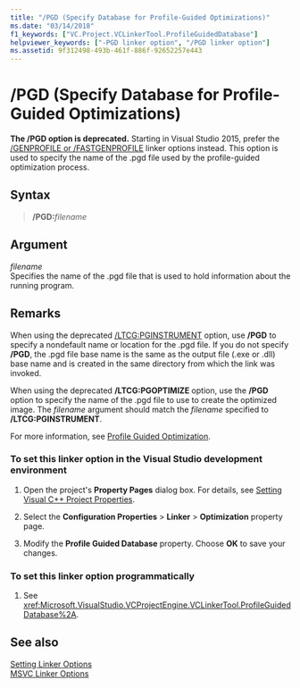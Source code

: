 ```yaml
---
title: "/PGD (Specify Database for Profile-Guided Optimizations)"
ms.date: "03/14/2018"
f1_keywords: ["VC.Project.VCLinkerTool.ProfileGuidedDatabase"]
helpviewer_keywords: ["-PGD linker option", "/PGD linker option"]
ms.assetid: 9f312498-493b-461f-886f-92652257e443
---
```

# /PGD (Specify Database for Profile-Guided Optimizations)

**The /PGD option is deprecated.** Starting in Visual Studio 2015, prefer the [/GENPROFILE or /FASTGENPROFILE](genprofile-fastgenprofile-generate-profiling-instrumented-build.md) linker options instead. This option is used to specify the name of the .pgd file used by the profile-guided optimization process.

## Syntax

> **/PGD:**_filename_

## Argument

*filename*<br/>
Specifies the name of the .pgd file that is used to hold information about the running program.

## Remarks

When using the deprecated [/LTCG:PGINSTRUMENT](ltcg-link-time-code-generation.md) option, use **/PGD** to specify a nondefault name or location for the .pgd file. If you do not specify **/PGD**, the .pgd file base name is the same as the output file (.exe or .dll) base name and is created in the same directory from which the link was invoked.

When using the deprecated **/LTCG:PGOPTIMIZE** option, use the **/PGD** option to specify the name of the .pgd file to use to create the optimized image. The *filename* argument should match the *filename* specified to **/LTCG:PGINSTRUMENT**.

For more information, see [Profile Guided Optimization](../profile-guided-optimizations.md).

### To set this linker option in the Visual Studio development environment

1. Open the project's **Property Pages** dialog box. For details, see [Setting Visual C++ Project Properties](../working-with-project-properties.md).

1. Select the **Configuration Properties** > **Linker** > **Optimization** property page.

1. Modify the **Profile Guided Database** property. Choose **OK** to save your changes.

### To set this linker option programmatically

1. See <xref:Microsoft.VisualStudio.VCProjectEngine.VCLinkerTool.ProfileGuidedDatabase%2A>.

## See also

[Setting Linker Options](linking.md)<br/>
[MSVC Linker Options](linker-options.md)<br/>
